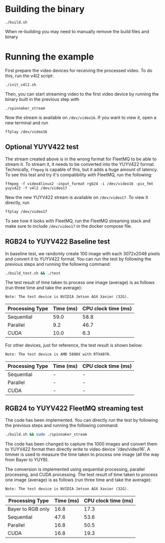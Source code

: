 # Building the binary
```
./build.sh
```
When re-building you may need to manually remove the build files and binary

# Running the example

First prepare the video devices for receiving the processed video. To do this, run the v4l2 script:
```
./init_v4l2.sh
```

Then, you can start streaming video to the first video device by running the binary built in the previous step with
```
./spinnaker_stream
```

Now the stream is available on `/dev/video16`. If you want to view it, open a new terminal and run
```
ffplay /dev/video16
```

## Optional YUYV422 test
The stream created above is in the wrong format for FleetMQ to be able to stream it. To stream it, it needs to be converted into the YUYV422 format. Technically, `ffmpeg` is capable of this, but it adds a huge amount of latency. To see this test and try it's compatibility with FleetMQ, run the following:
```
ffmpeg -f video4linux2 -input_format rgb24 -i /dev/video16 -pix_fmt yuyv422 -f v4l2 /dev/video17
```

New the new YUYV422 stream is available on `/dev/video17`. To view it directly, run
```
ffplay /dev/video17
```

To see how it looks with FleetMQ, run the FleetMQ streaming stack and make sure to include `/dev/video17` in the docker compose file.

## RGB24 to YUYV422 Baseline test

In baseline test, we randomly create 100 image with each 3072x2048 pixels and convert it to YUYV422 format. You can run the test by following the previous steps and running the following command:
```bash
./build_test.sh && ./test
```
The test result of time taken to process one image (average) is as follows (run three time and take the average):

    Note: The test device is NVIDIA Jetson AGX Xavier (32G).

| Processing Type | Time (ms) | CPU clock time (ms) |
|-----------------|-----------|---------------------|
| Sequential      | 59.0      | 58.8                |
| Parallel        | 9.2       | 46.7                |
| CUDA            | 10.0      | 6.3                 |

For other devices, just for reference, the test result is shown below:

    Note: The test device is AMD 5800X with RTX4070.

| Processing Type | Time (ms) | CPU clock time (ms) |
|-----------------|-----------|---------------------|
| Sequential      | -      | -                |
| Parallel        | -       | -                |
| CUDA            | -      | -                 |

## RGB24 to YUYV422 FleetMQ streaming test

The code has been implemented. You can directly run the test by following the previous steps and running the following command:
```bash
./build.sh && sudo ./spinnaker_stream
```
The code has been changed to capture the 1000 images and convert them to YUYV422 format then directly write to video device '/dev/video16'. A timmer is used to measure the time taken to process one image (all the way from Bayer to YUYB).

The conversion is implemented using sequential processing, parallel processing, and CUDA processing. The test result of time taken to process one image (average) is as follows (run three time and take the average):

    Note: The test device is NVIDIA Jetson AGX Xavier (32G).

|  Processing Type  | Time (ms) | CPU clock time (ms) |
|-------------------|-----------|---------------------|
| Bayer to RGB only | 16.8      | 17.3                |
| Sequential        | 47.6      | 53.6                |
| Parallel          | 16.8      | 50.5                |
| CUDA              | 16.8      | 19.3                |

